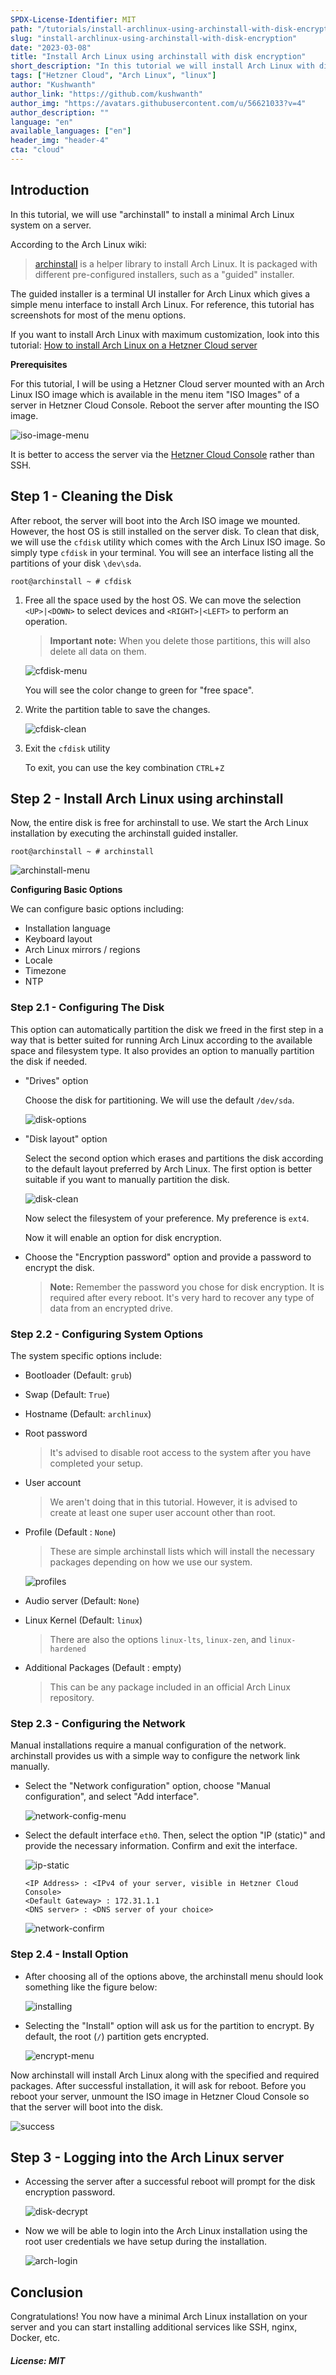 ```yaml
---
SPDX-License-Identifier: MIT
path: "/tutorials/install-archlinux-using-archinstall-with-disk-encryption"
slug: "install-archlinux-using-archinstall-with-disk-encryption"
date: "2023-03-08"
title: "Install Arch Linux using archinstall with disk encryption"
short_description: "In this tutorial we will install Arch Linux with disk encryption with minimal commands to execute"
tags: ["Hetzner Cloud", "Arch Linux", "linux"]
author: "Kushwanth"
author_link: "https://github.com/kushwanth"
author_img: "https://avatars.githubusercontent.com/u/56621033?v=4"
author_description: ""
language: "en"
available_languages: ["en"]
header_img: "header-4"
cta: "cloud"
---
```


## Introduction

In this tutorial, we will use "archinstall" to install a minimal Arch Linux system on a server. 

According to the Arch Linux wiki:

> [archinstall](https://wiki.archlinux.org/title/archinstall) is a helper library to install Arch Linux. It is packaged with different pre-configured installers, such as a "guided" installer.

The guided installer is a terminal UI installer for Arch Linux which gives a simple menu interface to install Arch Linux. For reference, this tutorial has screenshots for most of the menu options.

If you want to install Arch Linux with maximum customization, look into this tutorial: [How to install Arch Linux on a Hetzner Cloud server](https://community.hetzner.com/tutorials/how-to-install-archlinux-on-a-hetzner-cloud-server)

**Prerequisites**

For this tutorial, I will be using a Hetzner Cloud server mounted with an Arch Linux ISO image which is available in the menu item "ISO Images" of a server in Hetzner Cloud Console. Reboot the server after mounting the ISO image.

![iso-image-menu](images/01_mount-iso.png)

It is better to access the server via the [Hetzner Cloud Console](https://docs.hetzner.com/cloud/servers/getting-started/vnc-console) rather than SSH.

## Step 1 - Cleaning the Disk

After reboot, the server will boot into the Arch ISO image we mounted. However, the host OS is still installed on the server disk. To clean that disk, we will use the `cfdisk` utility which comes with the Arch Linux ISO image. So simply type `cfdisk` in your terminal. You will see an interface listing all the partitions of your disk `\dev\sda`.

``` 
root@archinstall ~ # cfdisk
```

1. Free all the space used by the host OS. We can move the selection `<UP>|<DOWN>` to select devices and `<RIGHT>|<LEFT>` to perform an operation.

   > **Important note:** When you delete those partitions, this will also delete all data on them.

   ![cfdisk-menu](images/02_cfdisk.png)

   You will see the color change to green for "free space".

2. Write the partition table to save the changes. 

   ![cfdisk-clean](images/03_cfdisk-clean.png)

3. Exit the `cfdisk` utility

   To exit, you can use the key combination `CTRL`+`Z`

## Step 2 - Install Arch Linux using archinstall

Now, the entire disk is free for archinstall to use. We start the Arch Linux installation by executing the archinstall guided installer.

``` 
root@archinstall ~ # archinstall
```

![archinstall-menu](images/04_archinstall-menu.png)

**Configuring Basic Options**

We can configure basic options including:

- Installation language
- Keyboard layout
- Arch Linux mirrors / regions
- Locale
- Timezone
- NTP

### Step 2.1 - Configuring The Disk

This option can automatically partition the disk we freed in the first step in a way that is better suited for running Arch Linux according to the available space and filesystem type. It also provides an option to manually partition the disk if needed.

- "Drives" option

  Choose the disk for partitioning. We will use the default `/dev/sda`.
  
  ![disk-options](images/05_block-drive.png)

- "Disk layout" option

  Select the second option which erases and partitions the disk according to the default layout preferred by Arch Linux. The first option is better suitable if you want to manually partition the disk.
  
  ![disk-clean](images/06_drive-wipe.png)

  Now select the filesystem of your preference. My preference is `ext4`.

  Now it will enable an option for disk encryption. 
  
- Choose the "Encryption password" option and provide a password to encrypt the disk.

  > **Note:** Remember the password you chose for disk encryption. It is required after every reboot. It's very hard to recover any type of data from an encrypted drive.
	
### Step 2.2 - Configuring System Options

The system specific options include:

- Bootloader (Default: `grub`)

- Swap (Default: `True`)

- Hostname (Default: `archlinux`)

- Root password

  > It's advised to disable root access to the system after you have completed your setup.

- User account

  > We aren't doing that in this tutorial. However, it is advised to create at least one super user account other than root.

- Profile (Default : `None`)

  > These are simple archinstall lists which will install the necessary packages depending on how we use our system.
  
  ![profiles](images/07_profile.png)

- Audio server (Default: `None`)

- Linux Kernel (Default: `linux`)

  > There are also the options `linux-lts`, `linux-zen`, and `linux-hardened`

- Additional Packages (Default : empty)

  > This can be any package included in an official Arch Linux repository.

### Step 2.3 - Configuring the Network

Manual installations require a manual configuration of the network. archinstall provides us with a simple way to configure the network link manually.

- Select the "Network configuration" option, choose "Manual configuration", and select "Add interface".

  ![network-config-menu](images/08_network-menu.png)

- Select the default interface `eth0`. Then, select the option "IP (static)" and provide the necessary information. Confirm and exit the interface.

  ![ip-static](images/09_ip-static.png)

  ```
  <IP Address> : <IPv4 of your server, visible in Hetzner Cloud Console>
  <Default Gateway> : 172.31.1.1
  <DNS server> : <DNS server of your choice>
  ```

  ![network-confirm](images/10_ip-confirm.png)

### Step 2.4 - Install Option

- After choosing all of the options above, the archinstall menu should look something like the figure below:
  
  ![installing](images/11_install-button.png)
	
- Selecting the "Install" option will ask us for the partition to encrypt. By default, the root (`/`) partition gets encrypted.
  
  ![encrypt-menu](images/12_install.png)
	
Now archinstall will install Arch Linux along with the specified and required packages. After successful installation, it will ask for reboot. Before you reboot your server, unmount the ISO image in Hetzner Cloud Console so that the server will boot into the disk.

![success](images/install-success.png)

## Step 3 - Logging into the Arch Linux server

- Accessing the server after a successful reboot will prompt for the disk encryption password.

  ![disk-decrypt](images/disk-decrypt.png)

- Now we will be able to login into the Arch Linux installation using the root user credentials we have setup during the installation.

  ![arch-login](images/arch-login.png)
	
## Conclusion

Congratulations! You now have a minimal Arch Linux installation on your server and you can start installing additional services like SSH, nginx, Docker, etc.

##### License: MIT

<!--

Contributor's Certificate of Origin

By making a contribution to this project, I certify that:

(a) The contribution was created in whole or in part by me and I have
    the right to submit it under the license indicated in the file; or

(b) The contribution is based upon previous work that, to the best of my
    knowledge, is covered under an appropriate license and I have the
    right under that license to submit that work with modifications,
    whether created in whole or in part by me, under the same license
    (unless I am permitted to submit under a different license), as
    indicated in the file; or

(c) The contribution was provided directly to me by some other person
    who certified (a), (b) or (c) and I have not modified it.

(d) I understand and agree that this project and the contribution are
    public and that a record of the contribution (including all personal
    information I submit with it, including my sign-off) is maintained
    indefinitely and may be redistributed consistent with this project
    or the license(s) involved.

Signed-off-by: [kushwanth and hello@kushwanth.in]

-->
